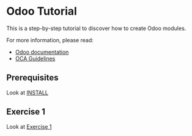 # Odoo Tutorial

This is a step-by-step tutorial to discover how to create Odoo modules.

For more information, please read:

* [Odoo documentation](https://www.odoo.com/documentation/14.0/index.html)
* [OCA Guidelines](https://github.com/OCA/maintainer-tools/blob/master/CONTRIBUTING.md)

## Prerequisites

Look at [INSTALL](./INSTALL.md)

## Exercise 1

Look at [Exercise 1](./tutorial/Exercise1.md)